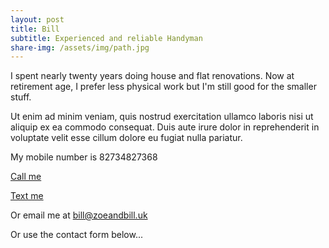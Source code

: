 ```yaml
---
layout: post
title: Bill
subtitle: Experienced and reliable Handyman
share-img: /assets/img/path.jpg
---
```


I spent nearly twenty years doing house and flat renovations. Now at retirement age, I prefer less physical work but I'm still good for the smaller stuff.

Ut enim ad minim veniam, quis nostrud exercitation ullamco laboris nisi ut aliquip ex ea commodo consequat. Duis aute irure dolor in reprehenderit in voluptate velit esse cillum dolore eu fugiat nulla pariatur.


My mobile number is 82734827368

<a href="tel:+1234567890">Call me</a>

<a href="sms:+1234567890">Text me</a>

Or email me at <a href="mailto:bill@zoeandbill.uk">bill@zoeandbill.uk</a>

Or use the contact form below...



